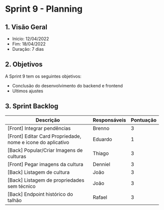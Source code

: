 # Sprint 9 - Planning

## 1. Visão Geral
- Inicio: 12/04/2022
- Fim: 18/04/2022
- Duração: 7 dias
 
## 2. Objetivos
A Sprint 9 tem os seguintes objetivos:

- Conclusão do desenvolvimento do backend e frontend
- Ultimos ajustes

## 3. Sprint Backlog
| Descrição | Responsáveis | Pontuação
|--|--|--|
|[Front] Integrar pendências|Brenno|3|
|[Front] Editar Card Propriedade, nome e icone do aplicativo|Eduardo|1|
|[Back] Popular/Criar Imagens de culturas|Thiago|3|
|[Front] Pegar imagens da cultura|Denniel|3|
|[Back] Listagem de cultura|João|3|
|[Back] Listagem de propriedades sem técnico|João|3|
|[Back] Endpoint histórico do talhão|Rafael|3|

<!-- COPIA E COLA TEMPLATE. -->
<!--
||João||
||Carlos||
||Vitor Lamego||
||Thiago||
||Victor Lima||
||Brenno||
||Paulo||
||Rafael||
||Denniel||
||Eduardo||
-->